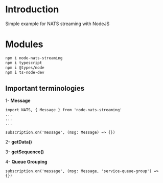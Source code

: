 # Introduction

Simple example for NATS streaming with NodeJS
# Modules
```bash
npm i node-nats-streaming 
npm i typescript
npm i @types/node 
npm i ts-node-dev
```

## Important terminologies
1- **Message**
```
import NATS, { Message } from 'node-nats-streaming'
...
...
...

subscription.on('message', (msg: Message) => {})

 ```
2- **getData()**

3- **getSequence()**

4- **Queue Grouping**
```
subscription.on('message', (msg: Message, 'service-queue-group') => {})
```